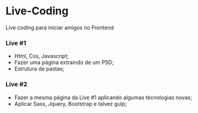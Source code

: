 # Live-Coding
Live coding para iniciar amigos no Frontend

### Live #1
- Html, Css, Javascript;
- Fazer uma página extraindo de um PSD;
- Estrutura de pastas;

### Live #2
- Fazer a mesma página da Live #1 aplicando algumas técnologias novas;
- Aplicar Sass, Jquery, Bootstrap e talvez gulp;


